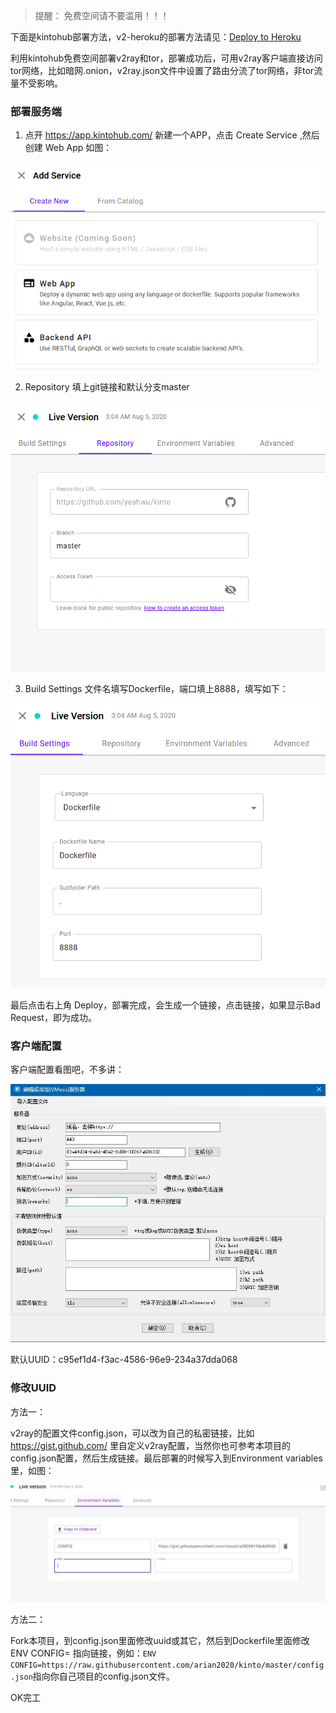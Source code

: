 > 提醒： 免费空间请不要滥用！！！

下面是kintohub部署方法，v2-heroku的部署方法请见：[Deploy to Heroku
](https://github.com/arian2020/kinto/blob/master/v2-heroku.md)

利用kintohub免费空间部署v2ray和tor，部署成功后，可用v2ray客户端直接访问tor网络，比如暗网.onion，v2ray.json文件中设置了路由分流了tor网络，非tor流量不受影响。

### 部署服务端
1. 点开 https://app.kintohub.com/ 新建一个APP，点击 Create Service ,然后创建 Web App 如图：

![创建 web app](/img/kinto2.PNG)

2. Repository 填上git链接和默认分支master

![repository](/img/kinto1.PNG)

3. Build Settings 文件名填写Dockerfile，端口填上8888，填写如下：

![build](/img/kinto.PNG)

最后点击右上角 Deploy，部署完成，会生成一个链接，点击链接，如果显示Bad Request，即为成功。

### 客户端配置

客户端配置看图吧，不多讲：

![v2ray](/img/kinto3.jpg)

默认UUID：c95ef1d4-f3ac-4586-96e9-234a37dda068

### 修改UUID

方法一：

v2ray的配置文件config.json，可以改为自己的私密链接，比如 https://gist.github.com/ 里自定义v2ray配置，当然你也可参考本项目的config.json配置，然后生成链接。最后部署的时候写入到Environment variables里，如图：

![gist](/img/kinto4.jpg)

方法二：

Fork本项目，到config.json里面修改uuid或其它，然后到Dockerfile里面修改ENV CONFIG= 指向链接，例如：`ENV CONFIG=https://raw.githubusercontent.com/arian2020/kinto/master/config.json`指向你自己项目的config.json文件。


OK完工